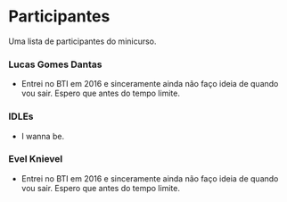 # Participantes

Uma lista de participantes do minicurso.

### Lucas Gomes Dantas
- Entrei no BTI em 2016 e sinceramente ainda não faço ideia de quando vou sair. Espero que antes do tempo limite.


### IDLEs
- I wanna be.

### Evel Knievel
- Entrei no BTI em 2016 e sinceramente ainda não faço ideia de quando vou sair. Espero que antes do tempo limite.

